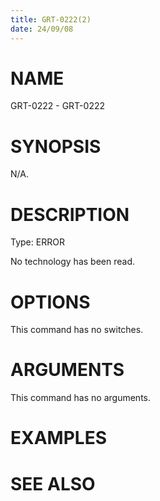 ```yaml
---
title: GRT-0222(2)
date: 24/09/08
---
```


# NAME

GRT-0222 - GRT-0222

# SYNOPSIS

N/A.

# DESCRIPTION

Type: ERROR

No technology has been read.

# OPTIONS

This command has no switches.

# ARGUMENTS

This command has no arguments.

# EXAMPLES

# SEE ALSO
